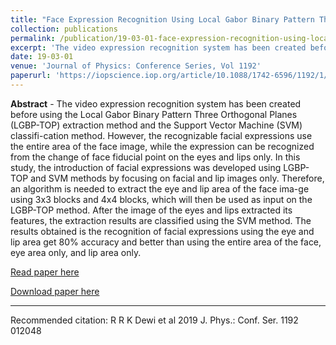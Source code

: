 ```yaml
---
title: "Face Expression Recognition Using Local Gabor Binary Pattern Three Orthogonal Planes (LGBP-TOP) and Support Vector Machine (SVM) Method"
collection: publications
permalink: /publication/19-03-01-face-expression-recognition-using-local-gabor-binary-pattern-three-orthogonal-planes-(lgbp-top)-and-support-vector-machine-(svm)-method
excerpt: 'The video expression recognition system has been created before using the Local Gabor Binary Pattern Three Orthogonal Planes (LGBP-TOP) extraction method and the Support Vector Machine (SVM) classifi-cation method. However, the recognizable facial expressions use the entire area of the face image, w ...'
date: 19-03-01
venue: 'Journal of Physics: Conference Series, Vol 1192'
paperurl: 'https://iopscience.iop.org/article/10.1088/1742-6596/1192/1/012048/meta'
---
```

<b>Abstract</b> - 
The video expression recognition system has been created before using the Local Gabor Binary Pattern Three Orthogonal Planes (LGBP-TOP) extraction method and the Support Vector Machine (SVM) classifi-cation method. However, the recognizable facial expressions use the entire area of the face image, while the expression can be recognized from the change of face fiducial point on the eyes and lips only. In this study, the introduction of facial expressions was developed using LGBP-TOP and SVM methods by focusing on facial and lip images only. Therefore, an algorithm is needed to extract the eye and lip area of the face ima-ge using 3x3 blocks and 4x4 blocks, which will then be used as input on the LGBP-TOP method. After the image of the eyes and lips extracted its features, the extraction results are classified using the SVM method. The results obtained is the recognition of facial expressions using the eye and lip area get 80% accuracy and better than using the entire area of the face, eye area only, and lip area only.

[Read paper here](https://iopscience.iop.org/article/10.1088/1742-6596/1192/1/012048/meta)

[Download paper here](https://iopscience.iop.org/article/10.1088/1742-6596/1192/1/012048/meta)

<hr>

Recommended citation: R R K Dewi et al 2019 J. Phys.: Conf. Ser. 1192 012048